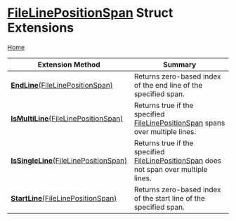# [FileLinePositionSpan](https://docs.microsoft.com/en-us/dotnet/api/microsoft.codeanalysis.filelinepositionspan) Struct Extensions

[Home](../../../README.md)

| Extension Method | Summary |
| ---------------- | ------- |
| [**EndLine**(FileLinePositionSpan)](../../../Roslynator/FileLinePositionSpanExtensions/EndLine/README.md) | Returns zero\-based index of the end line of the specified span\. |
| [**IsMultiLine**(FileLinePositionSpan)](../../../Roslynator/FileLinePositionSpanExtensions/IsMultiLine/README.md) | Returns true if the specified [FileLinePositionSpan](https://docs.microsoft.com/en-us/dotnet/api/microsoft.codeanalysis.filelinepositionspan) spans over multiple lines\. |
| [**IsSingleLine**(FileLinePositionSpan)](../../../Roslynator/FileLinePositionSpanExtensions/IsSingleLine/README.md) | Returns true if the specified [FileLinePositionSpan](https://docs.microsoft.com/en-us/dotnet/api/microsoft.codeanalysis.filelinepositionspan) does not span over multiple lines\. |
| [**StartLine**(FileLinePositionSpan)](../../../Roslynator/FileLinePositionSpanExtensions/StartLine/README.md) | Returns zero\-based index of the start line of the specified span\. |

